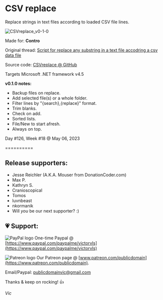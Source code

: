 # CSV replace

Replace strings in text files according to loaded CSV file lines.

![CSVreplace_v0-1-0](https://user-images.githubusercontent.com/54631779/236646531-f7fc5598-e9d7-4f80-9507-d8613fa130d2.png)

Made for: **Contro**

Original thread: [Script for replace any substring in a text file accodring a csv data file](https://www.donationcoder.com/forum/index.php?topic=40760.0)

Source code: [CSVreplace @ GitHub](https://github.com/publicdomain/csv-replace)

Targets Microsoft .NET framework v4.5

**v0.1.0 notes:** 

- Backup files on replace.
- Add selected file(s) or a whole folder.
- Filter lines by "{search},{replace}" format.
- Trim blanks.
- Check on add.
- Sorted lists.
- File/New to start afresh.
- Always on top.

Day #126, Week #18 @ May 06, 2023

==========

## Release supporters:

* Jesse Reichler (A.K.A. Mouser from DonationCoder.com)
* Max P.
* Kathryn S.
* Cranioscopical
* Tomos
* luvnbeast
* nkormanik
* Will *you* be our next supporter? :)

## 💗 Support:

![PayPal logo](https://i.imgur.com/CSaPEFY.png) One-time Paypal @ [https://www.paypal.com/paypalme/victorvls](https://www.paypal.com/paypalme/victorvls)

![Patreon logo](https://i.imgur.com/LKBj3ih.png) Our Patreon page @ [www.patreon.com/publicdomain](https://www.patreon.com/publicdomain).

Email/Paypal: publicdomainvic@gmail.com

Thanks & keep on rocking! 👍

*Vic*
